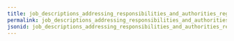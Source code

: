 ```yaml
---
title: job_descriptions_addressing_responsibilities_and_authorities_regarding_feed_safety_assurance
permalink: job_descriptions_addressing_responsibilities_and_authorities_regarding_feed_safety_assurance.html
jsonid: job_descriptions_addressing_responsibilities_and_authorities_regarding_feed_safety_assurance
---
```

